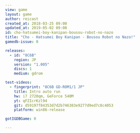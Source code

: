 ```yaml
---
view: game
layout: game
author: reicast
created_at: 2018-03-25 09:00
updated_at: 2019-05-02 09:00
id: cho-hatsumei-boy-kanipan-bousou-robot-no-nazo
title: "Cho - Hatsumei Boy Kanipan - Bousou Robot no Nazo!"
gamedb-issue: 0

releases:
  - id: "8C6B"
    region: JP
    version: "1.005"
    discs: 1
    medium: gdrom

test-videos:
  - fingerprint: "8C6B GD-ROM1/1 JP"
    title: Intro auto run
    hw: i7 2720qm, GeForce 540M
    yt: qFZIcrKzl94
    git: d59197f84353d7d2b746383e9277d9ed7c8c4053
    platform: win86-release

gotIGDBGame: 0

---
```

